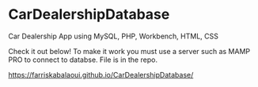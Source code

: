 # CarDealershipDatabase
 Car Dealership App using MySQL, PHP, Workbench, HTML, CSS


Check it out below!  To make it work you must use a server such as MAMP PRO to connect to databse. File is in the repo. 


 https://farriskabalaoui.github.io/CarDealershipDatabase/

